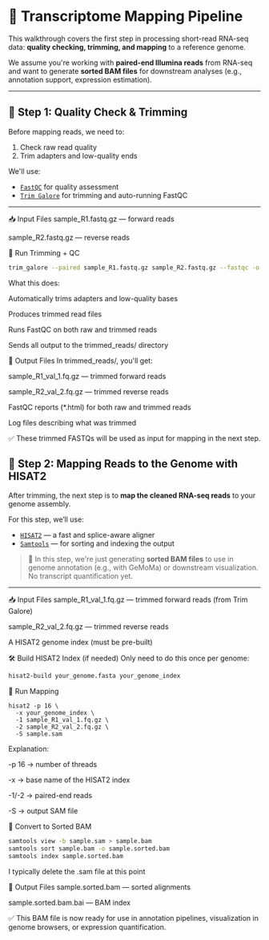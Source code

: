 # 🧬 Transcriptome Mapping Pipeline

This walkthrough covers the first step in processing short-read RNA-seq data: **quality checking, trimming, and mapping** to a reference genome.

We assume you're working with **paired-end Illumina reads** from RNA-seq and want to generate **sorted BAM files** for downstream analyses (e.g., annotation support, expression estimation).

---

## 📁 Step 1: Quality Check & Trimming

Before mapping reads, we need to:
1. Check raw read quality
2. Trim adapters and low-quality ends

We'll use:
- [`FastQC`](https://www.bioinformatics.babraham.ac.uk/projects/fastqc/) for quality assessment
- [`Trim Galore`](https://www.bioinformatics.babraham.ac.uk/projects/trim_galore/) for trimming and auto-running FastQC

---

📥 Input Files
sample_R1.fastq.gz — forward reads

sample_R2.fastq.gz — reverse reads

🧬 Run Trimming + QC

```bash
trim_galore --paired sample_R1.fastq.gz sample_R2.fastq.gz --fastqc -o trimmed_reads/
```

What this does:

Automatically trims adapters and low-quality bases

Produces trimmed read files

Runs FastQC on both raw and trimmed reads

Sends all output to the trimmed_reads/ directory

📄 Output Files
In trimmed_reads/, you'll get:

sample_R1_val_1.fq.gz — trimmed forward reads

sample_R2_val_2.fq.gz — trimmed reverse reads

FastQC reports (*.html) for both raw and trimmed reads

Log files describing what was trimmed

✅ These trimmed FASTQs will be used as input for mapping in the next step.

## 📍 Step 2: Mapping Reads to the Genome with HISAT2

After trimming, the next step is to **map the cleaned RNA-seq reads** to your genome assembly.

For this step, we’ll use:
- [`HISAT2`](https://daehwankimlab.github.io/hisat2/) — a fast and splice-aware aligner
- [`Samtools`](http://www.htslib.org/) — for sorting and indexing the output

> 🎯 In this step, we're just generating **sorted BAM files** to use in genome annotation (e.g., with GeMoMa) or downstream visualization. No transcript quantification yet.

---

📥 Input Files
sample_R1_val_1.fq.gz — trimmed forward reads (from Trim Galore)

sample_R2_val_2.fq.gz — trimmed reverse reads

A HISAT2 genome index (must be pre-built)

🛠️ Build HISAT2 Index (if needed)
Only need to do this once per genome:

```bash
hisat2-build your_genome.fasta your_genome_index
```
🧬 Run Mapping
```
hisat2 -p 16 \
  -x your_genome_index \
  -1 sample_R1_val_1.fq.gz \
  -2 sample_R2_val_2.fq.gz \
  -S sample.sam
```
Explanation:

-p 16 → number of threads

-x → base name of the HISAT2 index

-1/-2 → paired-end reads

-S → output SAM file

🔁 Convert to Sorted BAM

```BASH
samtools view -b sample.sam > sample.bam
samtools sort sample.bam -o sample.sorted.bam
samtools index sample.sorted.bam
```
I typically delete the .sam file at this point

📄 Output Files
sample.sorted.bam — sorted alignments

sample.sorted.bam.bai — BAM index

✅ This BAM file is now ready for use in annotation pipelines, visualization in genome browsers, or expression quantification.

